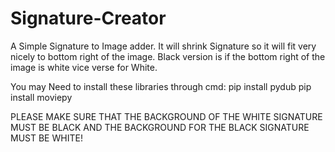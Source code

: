 # Signature-Creator
A Simple Signature to Image adder. It will shrink Signature so it will fit very nicely to bottom right of the image. Black version is if the bottom right of the image is white vice verse for White.

You may Need to install these libraries through cmd:
pip install pydub
pip install moviepy


PLEASE MAKE SURE THAT THE BACKGROUND OF THE WHITE SIGNATURE MUST BE BLACK AND THE BACKGROUND FOR THE BLACK SIGNATURE MUST BE WHITE!
